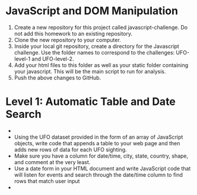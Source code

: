 <h1> JavaScript and DOM Manipulation</h1>
<ol>
  <li>Create a new repository for this project called javascript-challenge. Do not add this homework to an existing repository.</li>


<li>Clone the new repository to your computer.</li>


<li>Inside your local git repository, create a directory for the Javascript challenge. Use the folder names to correspond to the challenges: UFO-level-1 and UFO-level-2.</li>


<li>Add your html files to this folder as well as your static folder containing your javascript. This will be the main script to run for analysis.</li>


<li>Push the above changes to GitHub.</li>


</ol>

<h1>Level 1: Automatic Table and Date Search </h1>
<ul>
 <li> <Create a basic HTML web page or use the index.html file provided (we recommend building your own custom page!).</li>


<li>Using the UFO dataset provided in the form of an array of JavaScript objects, write code that appends a table to your web page and then adds new rows of data for each UFO sighting.</li>

<li>Make sure you have a column for date/time, city, state, country, shape, and comment at the very least.</li>



<li>Use a date form in your HTML document and write JavaScript code that will listen for events and search through the date/time column to find rows that match user input<li>

</ul>
